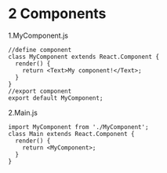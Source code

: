 # 2 Components
1.MyComponent.js

```
//define component
class MyComponent extends React.Component {
  render() {
    return <Text>My component!</Text>;
  }
}
//export component
export default MyComponent;
```

2.Main.js

```
import MyComponent from './MyComponent';
class Main extends React.Component {
  render() {
    return <MyComponent>;
  }
}
```
